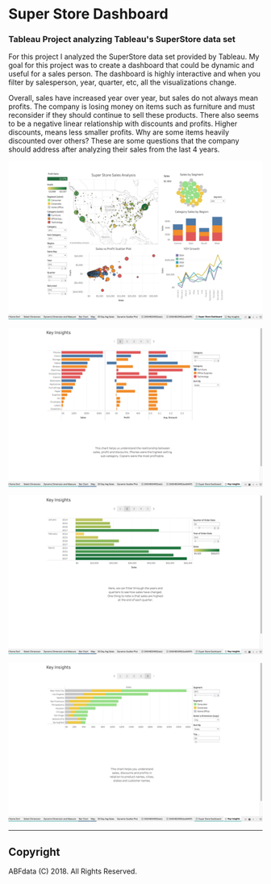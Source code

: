 # Super Store Dashboard

### Tableau Project analyzing Tableau's SuperStore data set

For this project I analyzed the SuperStore data set provided by Tableau. My goal for this project was to create a dashboard that could be dynamic and useful for a sales person. The dashboard is highly interactive and when you filter by salesperson, year, quarter, etc, all the visualizations change. 

Overall, sales have increased year over year, but sales do not always mean profits. The company is losing money on items such as furniture and must reconsider if they should continue to sell these products. There also seems to be a negative linear relationship with discounts and profits. Higher discounts, means less smaller profits. Why are some items heavily discounted over others? These are some questions that the company should address after analyzing their sales from the last 4 years.

![Dashboard](img/1_dashboard.png)

![ProductSales](img/2_productSales.png)

![SalesQtr](img/3_salesqtr.png)

![SalesCity](img/4_salescity.png)

<hr>

## Copyright

ABFdata (C) 2018. All Rights Reserved.